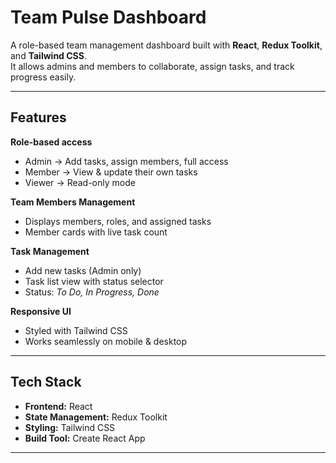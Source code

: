 # Team Pulse Dashboard 

A role-based team management dashboard built with **React**, **Redux Toolkit**, and **Tailwind CSS**.  
It allows admins and members to collaborate, assign tasks, and track progress easily.

---

##  Features

 **Role-based access**
  - Admin → Add tasks, assign members, full access
  - Member → View & update their own tasks
  - Viewer → Read-only mode

  **Team Members Management**
  - Displays members, roles, and assigned tasks
  - Member cards with live task count

  **Task Management**
  - Add new tasks (Admin only)
  - Task list view with status selector
  - Status: *To Do, In Progress, Done*

  **Responsive UI**
  - Styled with Tailwind CSS
  - Works seamlessly on mobile & desktop

---

## Tech Stack

- **Frontend:** React 
- **State Management:** Redux Toolkit
- **Styling:** Tailwind CSS
- **Build Tool:** Create React App

---



